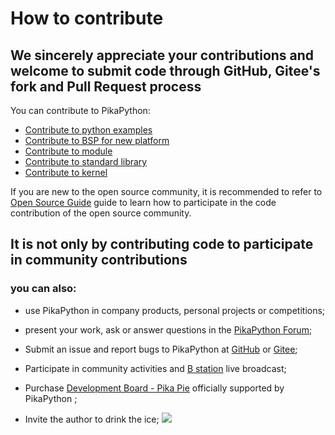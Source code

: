 # How to contribute

## We sincerely appreciate your contributions and welcome to submit code through GitHub, Gitee's fork and Pull Request process
You can contribute to PikaPython:

- [Contribute to python examples](https://github.com/pikastech/pikascript/tree/master/examples)
- [Contribute to BSP for new platform](%E5%A6%82%E4%BD%95%E8%B4%A1%E7%8C%AE%20PikaScrpt%20BSP.html)
- [Contribute to module](%E5%A6%82%E4%BD%95%E8%B4%A1%E7%8C%AE%20PikaScript%20%E6%A8%A1%E5%9D%97.html)
- [Contribute to standard library](contribute_to_stdlib.html)
- [Contribute to kernel](%E5%A6%82%E4%BD%95%E8%B4%A1%E7%8C%AE%E5%86%85%E6%A0%B8.html)

If you are new to the open source community, it is recommended to refer to [Open Source Guide](https://docs.github.com/en/pull-requests/collaborating-with-pull-requests/proposing-changes-to-your-work-with-pull-requests/about-pull-requests) guide to learn how to participate in the code contribution of the open source community.

## It is not only by contributing code to participate in community contributions
### you can also:

- use PikaPython in company products, personal projects or competitions;
- present your work, ask or answer questions in the [PikaPython Forum](https://whycan.com/f_55.html);
- Submit an issue and report bugs to PikaPython at [GitHub](https://github.com/pikasTech/pikascript) or [Gitee](https://gitee.com/lyon1998/pikascript);
- Participate in community activities and [B station](https://space.bilibili.com/5365336) live broadcast;
- Purchase [Development Board - Pika Pie](https://item.taobao.com/item.htm?spm=a230r.7195193.1997079397.8.560344bf9htrXT&id=654947372034&abbucket=9) officially supported by PikaPython ;

- Invite the author to drink the ice;
![](assets/157708657-34c2ee18-eb24-404b-9fd0-78489c7b6095.jpg)
